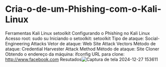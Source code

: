 # Cria-o-de-um-Phishing-com-o-Kali-Linux

Ferramentas
Kali Linux
setoolkit
Configurando o Phishing no Kali Linux
Acesso root: sudo su
Iniciando o setoolkit: setoolkit
Tipo de ataque: Social-Engineering Attacks
Vetor de ataque: Web Site Attack Vectors
Método de ataque: Credential Harvester Attack Method 
Método de ataque: Site Cloner
Obtendo o endereço da máquina: ifconfig
URL para clone: http://www.facebook.com
Resutados![Captura de tela 2024-12-27 153611](https://github.com/user-attachments/assets/63779fdd-05d3-430c-825b-923ace67ee3b)
